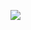 [![](https://cdn.donmai.us/original/a7/5b/__lucina_doma_umaru_and_komaru_fire_emblem_and_2_more_drawn_by_splashbrush__a75b2e6c0b9247d04ff88c0aa02bb17a.gif)](https://danbooru.donmai.us/posts/5807205?q=sword+gif)
